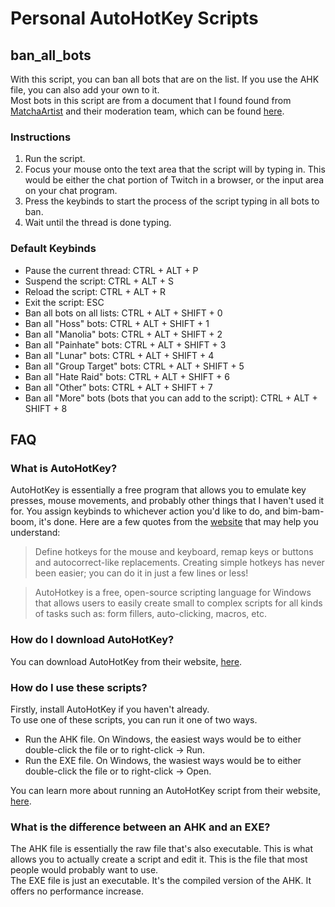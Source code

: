 # Personal AutoHotKey Scripts 

## ban_all_bots  
With this script, you can ban all bots that are on the list. If you use the AHK file, you can also add your own to it.  
Most bots in this script are from a document that I found found from [MatchaArtist](https://www.twitch.tv/matchaartist) and their moderation team, which can be found [here](https://docs.google.com/document/d/1_F3qKiwkECmHYJvHv4hevkOYWundzNewpC_PcSGBj1I/edit).

### Instructions 
1. Run the script.
2. Focus your mouse onto the text area that the script will by typing in. This would be either the chat portion of Twitch in a browser, or the input area on your chat program.
3. Press the keybinds to start the process of the script typing in all bots to ban.
4. Wait until the thread is done typing.

### Default Keybinds
* Pause the current thread: CTRL + ALT + P
* Suspend the script: CTRL + ALT + S
* Reload the script: CTRL + ALT + R
* Exit the script: ESC
* Ban all bots on all lists: CTRL + ALT + SHIFT + 0
* Ban all "Hoss" bots: CTRL + ALT + SHIFT + 1
* Ban all "Manolia" bots: CTRL + ALT + SHIFT + 2
* Ban all "Painhate" bots: CTRL + ALT + SHIFT + 3
* Ban all "Lunar" bots: CTRL + ALT + SHIFT + 4
* Ban all "Group Target" bots: CTRL + ALT + SHIFT + 5
* Ban all "Hate Raid" bots: CTRL + ALT + SHIFT + 6
* Ban all "Other" bots: CTRL + ALT + SHIFT + 7
* Ban all "More" bots (bots that you can add to the script): CTRL + ALT + SHIFT + 8

## FAQ  
### What is AutoHotKey?  
AutoHotKey is essentially a free program that allows you to emulate key presses, mouse movements, and probably other things that I haven't used it for. You assign keybinds to whichever action you'd like to do, and bim-bam-boom, it's done. Here are a few quotes from the [website](https://www.autohotkey.com/) that may help you understand:
> Define hotkeys for the mouse and keyboard, remap keys or buttons and autocorrect-like replacements. Creating simple hotkeys has never been easier; you can do it in just a few lines or less!  

> AutoHotkey is a free, open-source scripting language for Windows that allows users to easily create small to complex scripts for all kinds of tasks such as: form fillers, auto-clicking, macros, etc.   

### How do I download AutoHotKey?  
You can download AutoHotKey from their website, [here](https://www.autohotkey.com/).  

### How do I use these scripts?  
Firstly, install AutoHotKey if you haven't already.  
To use one of these scripts, you can run it one of two ways.  
- Run the AHK file. On Windows, the easiest ways would be to either double-click the file or to right-click -> Run.  
- Run the EXE file. On Windows, the wasiest ways would be to either double-click the file or to right-click -> Open.  

You can learn more about running an AutoHotKey script from their website, [here](https://www.autohotkey.com/docs/Program.htm#run).  

### What is the difference between an AHK and an EXE?  
The AHK file is essentially the raw file that's also executable. This is what allows you to actually create a script and edit it. This is the file that most people would probably want to use.  
The EXE file is just an executable. It's the compiled version of the AHK. It offers no performance increase.
